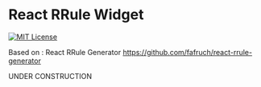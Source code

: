 # React RRule Widget

[![MIT License](https://img.shields.io/badge/License-MIT-green.svg)](https://choosealicense.com/licenses/mit/)

Based on : React RRule Generator
https://github.com/fafruch/react-rrule-generator

UNDER CONSTRUCTION
